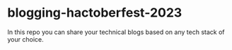 # blogging-hactoberfest-2023
In this repo you can share your technical blogs based on any tech stack of your choice.
